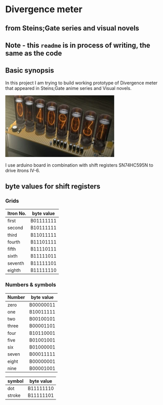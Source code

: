 # Divergence meter

## from Steins;Gate series and visual novels

## Note - this `readme` is in process of writing, the same as the code

## Basic synopsis

In this project I am trying to build working prototype of Divergence meter that appeared in Steins;Gate anime series and Visual novels.

![Divergence meter](https://raw.githubusercontent.com/Okarisu/Divergence-Meter/main/images/Divergence_Meter.webp)

I use arduino board in combination with shift registers SN74HC595N to drive itrons IV-6.

## byte values for shift registers

### Grids

| Itron No. | byte value |
| --------- | ---------- |
| first |  B01111111 |
| second | B10111111 |
| third | B11011111 |
| fourth | B11101111 |
| fifth | B11110111 |
| sixth | B11111011 |
| seventh | B11111101 |
| eighth | B11111110 |

### Numbers & symbols

| Number | byte value |
| ------ | ---------- |
| zero | B00000011 |
| one | B10011111 |
| two | B00100101 |
| three | B00001101 |
| four | B10110001 |
| five | B01001001 |
| six | B01000001 |
| seven | B00011111 |
| eight | B00000001 |
| nine | B00001001 |

| symbol | byte value |
| ------ | ---------- |
| dot | B11111110 |
| stroke | B11111101 |
